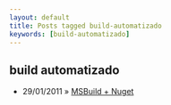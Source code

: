 ```yaml
---
layout: default
title: Posts tagged build-automatizado
keywords: [build-automatizado]
---
```

<h2 class="category">build automatizado</h2>
<ul class="posts">
<li>
<p>
<span class="date">29/01/2011</span> &raquo; 
<a href="/blog/msbuild-nuget">MSBuild + Nuget</a>
</p>
</li> 
</ul>
